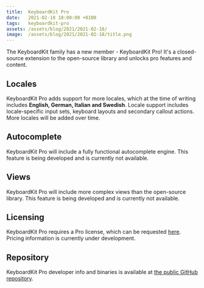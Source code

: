 ```yaml
---
title:  KeyboardKit Pro
date:   2021-02-18 18:00:00 +0100
tags:   keyboardkit-pro
assets: /assets/blog/2021/2021-02-18/
image:  /assets/blog/2021/2021-02-18/title.png
---
```


The KeyboardKit family has a new member - KeyboardKit Pro! It's a closed-source extension to the open-source library and unlocks pro features and content.


## Locales 

KeyboardKit Pro adds support for more locales, which at the time of writing includes **English, German, Italian and Swedish**. Locale support includes locale-specific input sets, keyboard layouts and secondary callout actions. More locales will be added over time.


## Autocomplete

KeyboardKit Pro will include a fully functional autocomplete engine. This feature is being developed and is currently not available.


## Views

KeyboardKit Pro will include more complex views than the open-source library. This feature is being developed and is currently not available.


## Licensing

KeyboardKit Pro requires a Pro license, which can be requested [here](/pro). Pricing information is currently under development.


## Repository

KeyboardKit Pro developer info and binaries is available at [the public GitHub repository]({{site.github_repo_pro}}).